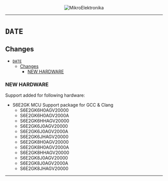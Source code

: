 <p align="center">
  <img src="http://www.mikroe.com/img/designs/beta/logo_small.png?raw=true" alt="MikroElektronika"/>
</p>

---

# `DATE`

## Changes

- [`DATE`](#date)
  - [Changes](#changes)
    - [NEW HARDWARE](#new-hardware)

### NEW HARDWARE

Support added for following hardware:

+ S6E2GK MCU Support package for GCC & Clang
  + S6E2GK6H0AGV20000
  + S6E2GK6H0AGV2000A
  + S6E2GK6HHAGV20000
  + S6E2GK6J0AGV20000
  + S6E2GK6J0AGV2000A
  + S6E2GK6JHAGV20000
  + S6E2GK8H0AGV20000
  + S6E2GK8H0AGV2000A
  + S6E2GK8HHAGV20000
  + S6E2GK8J0AGV20000
  + S6E2GK8J0AGV2000A
  + S6E2GK8JHAGV20000

---
